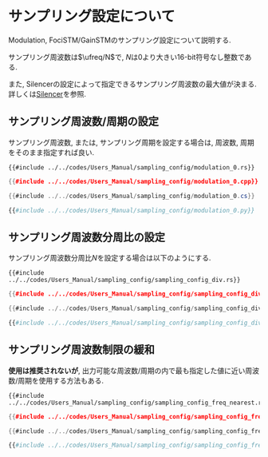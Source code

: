 # サンプリング設定について

Modulation, FociSTM/GainSTMのサンプリング設定について説明する.

サンプリング周波数は$\ufreq/N$で, $N$は$0$より大きい16-bit符号なし整数である.

また, Silencerの設定によって指定できるサンプリング周波数の最大値が決まる.
詳しくは[Silencer](./silencer.md#fixed-completion-steps-mode)を参照.

## サンプリング周波数/周期の設定

サンプリング周波数, または, サンプリング周期を設定する場合は, 周波数, 周期をそのまま指定すれば良い.

```rust,edition2021
{{#include ../../codes/Users_Manual/sampling_config/modulation_0.rs}}
```

```cpp
{{#include ../../codes/Users_Manual/sampling_config/modulation_0.cpp}}
```

```cs
{{#include ../../codes/Users_Manual/sampling_config/modulation_0.cs}}
```

```python
{{#include ../../codes/Users_Manual/sampling_config/modulation_0.py}}
```

## サンプリング周波数分周比の設定

サンプリング周波数分周比$N$を設定する場合は以下のようにする.

```rust,edition2021
{{#include ../../codes/Users_Manual/sampling_config/sampling_config_div.rs}}
```

```cpp
{{#include ../../codes/Users_Manual/sampling_config/sampling_config_div.cpp}}
```

```cs
{{#include ../../codes/Users_Manual/sampling_config/sampling_config_div.cs}}
```

```python
{{#include ../../codes/Users_Manual/sampling_config/sampling_config_div.py}}
```

## サンプリング周波数制限の緩和

**使用は推奨されないが**, 出力可能な周波数/周期の内で最も指定した値に近い周波数/周期を使用する方法もある.

```rust,edition2021
{{#include ../../codes/Users_Manual/sampling_config/sampling_config_freq_nearest.rs}}
```

```cpp
{{#include ../../codes/Users_Manual/sampling_config/sampling_config_freq_nearest.cpp}}
```

```cs
{{#include ../../codes/Users_Manual/sampling_config/sampling_config_freq_nearest.cs}}
```

```python
{{#include ../../codes/Users_Manual/sampling_config/sampling_config_freq_nearest.py}}
```
